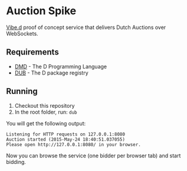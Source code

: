# Auction Spike

[Vibe.d](http://vibed.org/) proof of concept service that delivers Dutch Auctions over WebSockets.

## Requirements

* [DMD](http://dlang.org/download.html) - The D Programming Language
* [DUB](http://code.dlang.org/download) - The D package registry

## Running

1. Checkout this repository
2. In the root folder, run: ```dub```

You will get the following output:

```
Listening for HTTP requests on 127.0.0.1:8080
Auction started (2015-May-24 18:40:51.037055)
Please open http://127.0.0.1:8080/ in your browser.
```

Now you can browse the service (one bidder per browser tab) and start bidding.

